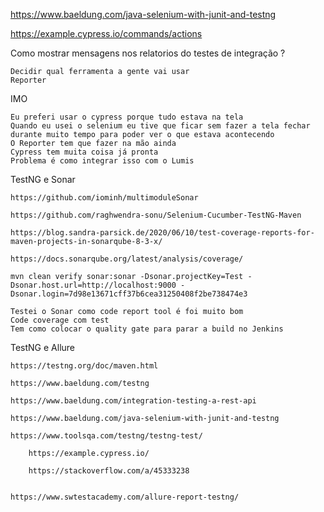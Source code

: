 https://www.baeldung.com/java-selenium-with-junit-and-testng

https://example.cypress.io/commands/actions

Como mostrar mensagens nos relatorios do testes de integração ?

    Decidir qual ferramenta a gente vai usar
    Reporter

IMO

    Eu preferi usar o cypress porque tudo estava na tela
    Quando eu usei o selenium eu tive que ficar sem fazer a tela fechar durante muito tempo para poder ver o que estava acontecendo
    O Reporter tem que fazer na mão ainda
    Cypress tem muita coisa já pronta
    Problema é como integrar isso com o Lumis

TestNG e Sonar

    https://github.com/iominh/multimoduleSonar

    https://github.com/raghwendra-sonu/Selenium-Cucumber-TestNG-Maven

    https://blog.sandra-parsick.de/2020/06/10/test-coverage-reports-for-maven-projects-in-sonarqube-8-3-x/

    https://docs.sonarqube.org/latest/analysis/coverage/

    mvn clean verify sonar:sonar -Dsonar.projectKey=Test -Dsonar.host.url=http://localhost:9000 -Dsonar.login=7d98e13671cff37b6cea31250408f2be738474e3

    Testei o Sonar como code report tool é foi muito bom
    Code coverage com test
    Tem como colocar o quality gate para parar a build no Jenkins

TestNG e Allure

    https://testng.org/doc/maven.html

    https://www.baeldung.com/testng

    https://www.baeldung.com/integration-testing-a-rest-api

    https://www.baeldung.com/java-selenium-with-junit-and-testng

    https://www.toolsqa.com/testng/testng-test/

        https://example.cypress.io/

        https://stackoverflow.com/a/45333238


    https://www.swtestacademy.com/allure-report-testng/
